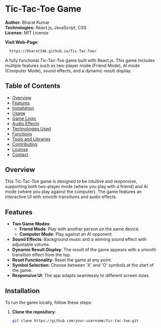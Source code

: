 # Tic-Tac-Toe Game

**Author:** Bharat Kumar  
**Technologies:** React.js, JavaScript, CSS  
**License:** MIT License

**Visit Web-Page**:
  ```bash
    https://bharat346.github.io/Tic-Tac-Toe/
  ```

A fully functional Tic-Tac-Toe game built with React.js. This game includes multiple features such as two-player mode (Friend Mode), AI mode (Computer Mode), sound effects, and a dynamic result display.

## Table of Contents

- [Overview](#overview)
- [Features](#features)
- [Installation](#installation)
- [Usage](#usage)
- [Game Logic](#game-logic)
- [Audio Effects](#audio-effects)
- [Technologies Used](#technologies-used)
- [Functions](#functions)
- [Tools and Libraries](#tools-and-libraries)
- [Contributing](#contributing)
- [License](#license)
- [Contact](#contact)

## Overview

This Tic-Tac-Toe game is designed to be intuitive and responsive, supporting both two-player mode (where you play with a friend) and AI mode (where you play against the computer). The game features an interactive UI with smooth transitions and audio effects.

## Features

- **Two Game Modes**: 
  - **Friend Mode**: Play with another person on the same device.
  - **Computer Mode**: Play against an AI opponent.
- **Sound Effects**: Background music and a winning sound effect with adjustable volume.
- **Dynamic Result Display**: The result of the game appears with a smooth transition effect from the top.
- **Reset Functionality**: Reset the game at any point.
- **Symbol Selection**: Choose between 'X' and 'O' symbols at the start of the game.
- **Responsive UI**: The app adapts seamlessly to different screen sizes.

## Installation

To run the game locally, follow these steps:

1. **Clone the repository**:
   ```bash
   git clone https://github.com/your-username/tic-tac-toe.git
